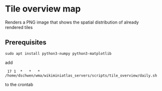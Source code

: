 # Tile overview map

Renders a PNG image that shows the spatial distribution of already rendered tiles


## Prerequisites

```
sudo apt install python3-numpy python3-matplotlib
```

add

```
 17 1  *   *   *     /home/dschwen/wma/wikiminiatlas_servers/scripts/tile_overview/daily.sh
```

to the crontab
